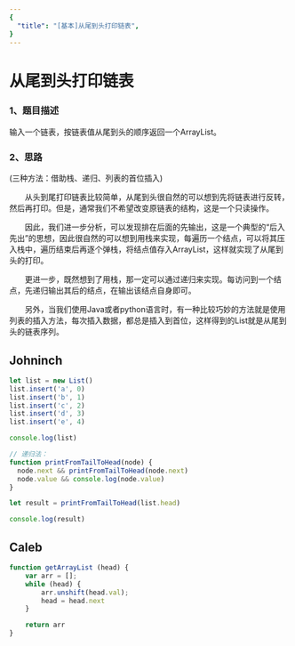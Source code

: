 ```yaml
---
{
  "title": "[基本]从尾到头打印链表",
}
---
```


# 从尾到头打印链表

### 1、题目描述
输入一个链表，按链表值从尾到头的顺序返回一个ArrayList。

### 2、思路
(三种方法：借助栈、递归、列表的首位插入)

  从头到尾打印链表比较简单，从尾到头很自然的可以想到先将链表进行反转，然后再打印。但是，通常我们不希望改变原链表的结构，这是一个只读操作。

  因此，我们进一步分析，可以发现排在后面的先输出，这是一个典型的“后入先出”的思想，因此很自然的可以想到用栈来实现，每遍历一个结点，可以将其压入栈中，遍历结束后再逐个弹栈，将结点值存入ArrayList，这样就实现了从尾到头的打印。

  更进一步，既然想到了用栈，那一定可以通过递归来实现。每访问到一个结点，先递归输出其后的结点，在输出该结点自身即可。

  另外，当我们使用Java或者python语言时，有一种比较巧妙的方法就是使用列表的插入方法，每次插入数据，都总是插入到首位，这样得到的List就是从尾到头的链表序列。


## Johninch
```js
let list = new List()
list.insert('a', 0)
list.insert('b', 1)
list.insert('c', 2)
list.insert('d', 3)
list.insert('e', 4)

console.log(list)

// 递归法：
function printFromTailToHead(node) {
  node.next && printFromTailToHead(node.next)
  node.value && console.log(node.value)
}

let result = printFromTailToHead(list.head)

console.log(result)
```



## Caleb
``` js
function getArrayList (head) {
	var arr = [];
	while (head) {
		arr.unshift(head.val);
		head = head.next
	}

	return arr
}

```


